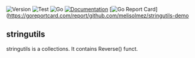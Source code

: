 ![Version](https://img.shields.io/badge/version-0.2.0-orange.svg)
![Test](https://github.com/melisolmez/stringutils-demo/actions/workflows/go.yml/badge.svg)
![Go](https://img.shields.io/github/go-mod/go-version/melisolmez/stringutils-demo)
[![Documentation](https://godoc.org/github.com/melisolmez/stringutils-demo?status.svg)](https://pkg.go.dev/github.com/melisolmez/stringutils-demo)
[![Go Report Card](https://goreportcard.com/badge/github.com/melisolmez/stringutils-demo)](https://goreportcard.com/report/github.com/melisolmez/stringutils-demo


## stringutils

stringutils is a collections. It contains Reverse() funct.

